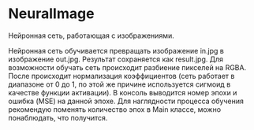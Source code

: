 # NeuralImage
Нейронная сеть, работающая с изображениями.

Нейронная сеть обучивается превращать изображение in.jpg в изображение out.jpg.
Результат сохраняется как result.jpg.
Для возможности обучать сеть происходит разбиение пикселей на RGBA. После происходит нормализация коэффициентов (сеть работает в диапазоне от 0 до 1, по этой же причине используется сигмоид в качестве функции активации).
В консоль выводится номер эпохи и ошибка (MSE) на данной эпохе. Для наглядности процесса обучения рекомендую поменять количество эпох в Main классе, можно понаблюдать, что получится.
